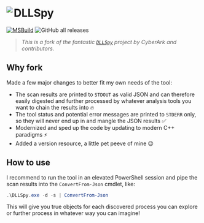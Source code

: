 # <img src="assets/logo_128x128.png" align="left" /> DLLSpy

[![MSBuild](https://github.com/nefarius/DLLSpy/actions/workflows/msbuild.yml/badge.svg)](https://github.com/nefarius/DLLSpy/actions/workflows/msbuild.yml)
![GitHub all releases](https://img.shields.io/github/downloads/nefarius/DLLSpy/total)

> *This is a fork of the fantastic [`DLLSpy`](https://github.com/cyberark/DLLSpy) project by CyberArk and contributors.*

## Why fork

Made a few major changes to better fit my own needs of the tool:

- The scan results are printed to `STDOUT` as valid JSON and can therefore easily digested and further processed by whatever analysis tools you want to chain the results into 🔥
- The tool status and potential error messages are printed to `STDERR` only, so they will never end up in and mangle the JSON results ✅
- Modernized and sped up the code by updating to modern C++ paradigms ⚡
- Added a version resource, a little pet peeve of mine 😉

## How to use

I recommend to run the tool in an elevated PowerShell session and pipe the scan results into the `ConvertFrom-Json` cmdlet, like:

```PowerShell
.\DLLSpy.exe -d -s | ConvertFrom-Json
```

This will give you true objects for each discovered process you can explore or further process in whatever way you can imagine!
